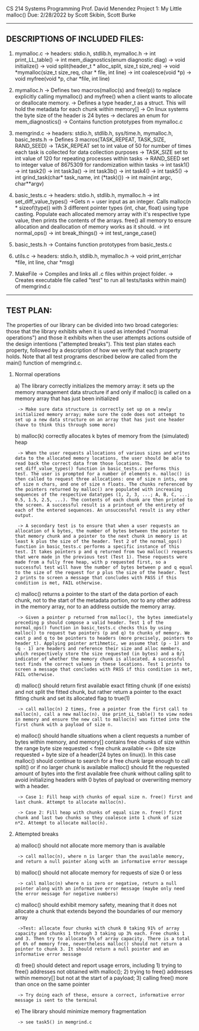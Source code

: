 CS 214 Systems Programming
Prof. David Menendez
Project 1: My Little malloc()
Due: 2/28/2022
by Scott Skibin, Scott Burke

-------------------------------
DESCRIPTIONS OF INCLUDED FILES:
-------------------------------

1) mymalloc.c
    -> headers: stdio.h, stdlib.h, mymalloc.h
    -> int print_LL_table()
    -> int mem_diagnostics(enum diagnostic diag)
    -> void initialize()
    -> void split(header_t * alloc_split, size_t size_req)
    -> void *mymalloc(size_t size_req, char * file, int line)
    -> int coalesce(void *p)
    -> void myfree(void *p, char *file, int line)

2) mymalloc.h
    -> Defines two macros(malloc(s) and free(p)) to replace explicitly calling mymalloc() and myfree() when a client wants to allocate or deallocate memory.
    -> Defines a type header_t as a struct.  This will hold the metadata for each chunk within memory[]
        -> On linux systems the byte size of the header is 24 bytes
    -> declares an enum for mem_diagnostics()
    -> Contains function prototypes from mymalloc.c

3) memgrind.c
    -> headers: stdio.h, stdlib.h, sys/time.h, mymalloc.h, basic_tests.h
    -> Defines 3 macros(TASK_REPEAT, TASK_SIZE, RAND_SEED)
        -> TASK_REPEAT set to int value of 50 for number of times each task is collected for data collection purposes
        -> TASK_SIZE set to int value of 120 for repeating processes within tasks
        -> RAND_SEED set to integer value of 8675309 for randomization within tasks
    -> int task1()
    -> int task2()
    -> int task3a()
    -> int task3b()
    -> int task4()
    -> int task5()
    -> int grind_task(char* task_name, int (*task)())
    -> int main(int argc, char**argv)

4) basic_tests.c
    -> headers: stdio.h, stdlib.h, mymalloc.h
    -> int set_diff_value_types()
        ->Gets n = user input as an integer. Calls malloc(n * sizeof(type)) with 3 different pointer types (int, char, float) using type casting.  Populate each allocated memory array with it's respective type value, then prints the contents of the arrays. free() all memory to ensure allocation and deallocation of memory works as it should.
    -> int normal_ops()
    -> int break_things()
    -> int test_range_case()

5) basic_tests.h
    -> Contains function prototypes from basic_tests.c

6) utils.c
    -> headers: stdio.h, stdlib.h, mymalloc.h
    -> void print_err(char *file, int line, char *msg)

7) MakeFile
    -> Compiles and links all .c files within project folder.
    -> Creates executable file called "test" to run all tests/tasks within main() of memgrind.c

----------
TEST PLAN:
----------

The properties of our library can be divided into two broad categories: those that the library exhibits when it is used as intended ("normal operations") and those it exhibits when the user attempts actions outside of the design intentions ("attempted breaks"). This test plan states each property, followed by a description of how we verify that each property holds. Note that all test programs described below are called from the main() function of memgrind.c.

1) Normal operations

    a) The library correctly initializes the memory array: it sets up the memory management data structure if and only if malloc() is called on a memory array that has just been initialized

        -> Make sure data structure is correctly set up on a newly initialized memory array; make sure the code does not attempt to set up a new data structure on an array that has just one header (have to think this through some more)

    b) malloc(k) correctly allocates k bytes of memory from the (simulated) heap
        
        -> When the user requests allocations of various sizes and writes data to the allocated memory locations, the user should be able to read back the correct data from those locations. The set_diff_value_types() function in basic_tests.c performs this test. The user is prompted for a number of elements n. malloc() is then called to request three allocations: one of size n ints, one of size n chars, and one of size n floats. The chunks referenced by the pointers returned by malloc() are populated with increasing sequences of the respective datatypes (1, 2, 3, ...; A, B, C, ...; 0.5, 1.5, 2.5, ...). The contents of each chunk are then printed to the screen. A successful result is a printout of the entirety of each of the entered sequences. An unsuccessful result is any other output.

        -> A secondary test is to ensure that when a user requests an allocation of k bytes, the number of bytes between the pointer to that memory chunk and a pointer to the next chunk in memory is at least k plus the size of the header. Test 2 of the normal_ops() function in basic_tests.c performs a specific instance of this test. It takes pointers p and q returned from two malloc() requests that were made in the previous test (Test 1). These requests were made from a fully free heap, with p requested first, so a successful test will have the number of bytes between p and q equal to the size of the request for p plus the size of the header. Test 2 prints to screen a message that concludes with PASS if this condition is met, FAIL otherwise.

    c) malloc() returns a pointer to the start of the data portion of each chunk, not to the start of the metadata portion, nor to any other address in the memory array, nor to an address outside the memory array. 

        -> Given a pointer p returned from malloc(), the bytes immediately preceding p should compose a valid header. Test 1 of the normal_ops() function in basic_tests.c checks this by using malloc() to request two pointers (p and q) to chunks of memory. We cast p and q to be pointers to headers (more precisely, pointers to header_t). Applying pointer artihmetic, we assume that (p - 1) and (q - 1) are headers and reference their size and alloc members, which respectively store the size requested (in bytes) and a 0/1 indicator of whether the memory chunk is allocated. A successful test finds the correct values in these locations. Test 1 prints to screen a message that concludes with PASS if this condition is met, FAIL otherwise.

    d) malloc() should return first available exact fitting chunk (if one exists) and not split the fitted chunk, but rather return a pointer to the exact fitting chunk and set its allocated flag to true(1)

        -> call malloc(n) 2 times, free a pointer from the first call to malloc(n), call a new malloc(n). Use print_LL_table() to view nodes in memory and ensure the new call to malloc(n) was fitted into the first chunk with a payload of size n.

    e) malloc() should handle situations when a client requests a number of bytes within memory, and memory[] contains free chunks of size within the range byte size requested < free chunk available <= (bite size requested + byte size of a header(24 bytes on linux)). In this case malloc() should continue to search for a free chunk large enough to call split() or if no larger chunk is available malloc() should fit the requested amount of bytes into the first available free chunk without calling split to avoid initializing headers with 0 bytes of payload or overwriting memory with a header.

        -> Case 1: Fill heap with chunks of equal size n. free() first and last chunk. Attempt to allocate malloc(n).

        -> Case 2: Fill heap with chunks of equal size n. free() first chunk and last two chunks so they coalesce into 1 chunk of size n*2. Attempt to allocate malloc(n).


2) Attempted breaks

    a) malloc() should not allocate more memory than is available

        -> call malloc(n), where n is larger than the available memory, and return a null pointer along with an informative error message

    b) malloc() should not allocate memory for requests of size 0 or less

        -> call malloc(n) where n is zero or negative, return a null pointer along with an informative error message (maybe only need the error message for negative numbers)
    
    c) malloc() should exhibit memory safety, meaning that it does not allocate a chunk that extends beyond the boundaries of our memory array

        ->Test: allocate four chunks with chunk 0 taking 91% of array capacity and chunks 1 through 3 taking up 3% each. Free chunks 1 and 3. Then try to allocate 5% of array capacity. There is a total of 6% of memory free, nevertheless malloc() should not return a pointer to chunk 3. It should return a null pointer and an informative error message

    d) free() should detect and report usage errors, including 1) trying to free() addresses not obtained with malloc(); 2) trying to free() addresses within memory[] but not at the start of a payload; 3) calling free() more than once on the same pointer

        -> Try doing each of these, ensure a correct, informative error message is sent to the terminal

    e) The library should minimize memory fragmentation

        -> see task5() in memgrind.c
